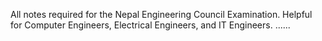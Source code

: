 All notes required for the Nepal Engineering Council Examination.
Helpful for Computer Engineers, Electrical Engineers, and IT Engineers.
......

